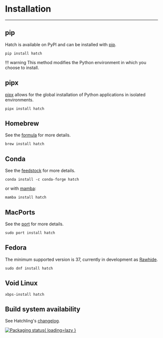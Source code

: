# Installation

-----

## pip

Hatch is available on PyPI and can be installed with [pip](https://pip.pypa.io).

```
pip install hatch
```

!!! warning
    This method modifies the Python environment in which you choose to install.

## pipx

[pipx](https://github.com/pypa/pipx) allows for the global installation of Python applications in isolated environments.

```
pipx install hatch
```

## Homebrew

See the [formula](https://formulae.brew.sh/formula/hatch) for more details.

```
brew install hatch
```

## Conda

See the [feedstock](https://github.com/conda-forge/hatch-feedstock) for more details.

```
conda install -c conda-forge hatch
```

or with [mamba](https://github.com/mamba-org/mamba):

```
mamba install hatch
```

## MacPorts

See the [port](https://ports.macports.org/port/hatch/) for more details.

```
sudo port install hatch
```

## Fedora

The minimum supported version is 37, currently in development as [Rawhide](https://docs.fedoraproject.org/en-US/releases/rawhide/).

```
sudo dnf install hatch
```

## Void Linux

```
xbps-install hatch
```

## Build system availability

See Hatchling's [changelog](history.md#hatchling).

[![Packaging status](https://repology.org/badge/vertical-allrepos/hatchling.svg){ loading=lazy }](https://repology.org/project/hatchling/versions)
